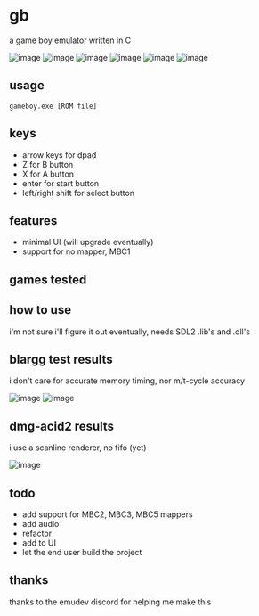 # gb

a game boy emulator written in C

![image](https://user-images.githubusercontent.com/98568521/158297935-62e3e7ce-a20b-4a83-8e01-c0b7f97cd5fb.png)
![image](https://user-images.githubusercontent.com/98568521/158298033-345a2860-b02b-428f-82e4-e06b58b8851f.png)
![image](https://user-images.githubusercontent.com/98568521/158298126-305de85b-5682-46b4-8096-7b5802c60708.png)
![image](https://user-images.githubusercontent.com/98568521/158298285-0a612776-4af3-45ec-846e-d7cac3dd2bb7.png)
![image](https://user-images.githubusercontent.com/98568521/158298377-87134bd4-d270-4a2c-aaa1-df2bddba6bd2.png)
![image](https://user-images.githubusercontent.com/98568521/158298488-5bf50304-6d23-45a2-9596-ed9f6cfbf553.png)

## usage

`gameboy.exe [ROM file]`

## keys

- arrow keys for dpad
- Z for B button
- X for A button
- enter for start button
- left/right shift for select button

## features

- minimal UI (will upgrade eventually)
- support for no mapper, MBC1

## games tested

## how to use

i'm not sure i'll figure it out eventually, needs SDL2 .lib's and .dll's

## blargg test results

i don't care for accurate memory timing, nor m/t-cycle accuracy

![image](https://user-images.githubusercontent.com/98568521/158297562-dd7dd26b-d539-451c-a4b4-e1e36c23dffd.png)
![image](https://user-images.githubusercontent.com/98568521/158297592-fedfc698-b852-4ef7-aa46-d38e0e47da28.png)

## dmg-acid2 results

i use a scanline renderer, no fifo (yet)

![image](https://user-images.githubusercontent.com/98568521/158298701-7b83f6b6-c786-4773-b1aa-3847993c68bc.png)

## todo

- add support for MBC2, MBC3, MBC5 mappers
- add audio
- refactor
- add to UI
- let the end user build the project

## thanks

thanks to the emudev discord for helping me make this
